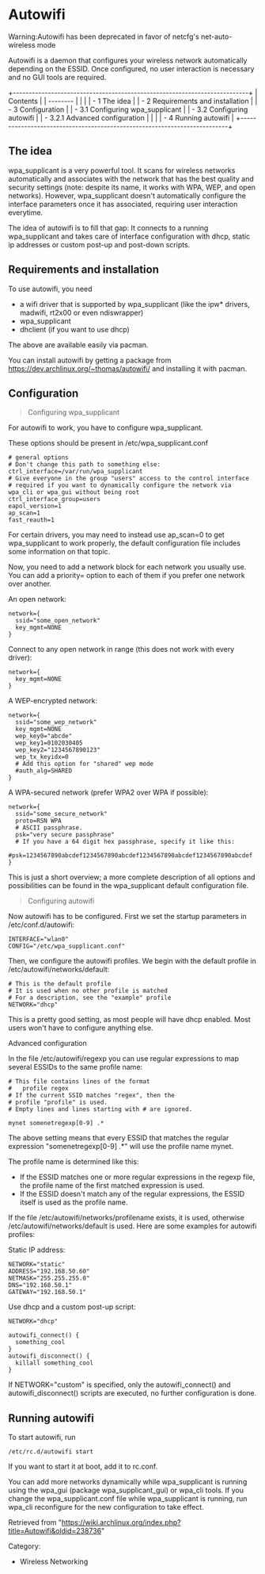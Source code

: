 Autowifi
========

  

Warning:Autowifi has been deprecated in favor of netcfg's
net-auto-wireless mode

Autowifi is a daemon that configures your wireless network automatically
depending on the ESSID. Once configured, no user interaction is
necessary and no GUI tools are required.

+--------------------------------------------------------------------------+
| Contents                                                                 |
| --------                                                                 |
|                                                                          |
| -   1 The idea                                                           |
| -   2 Requirements and installation                                      |
| -   3 Configuration                                                      |
|     -   3.1 Configuring wpa_supplicant                                   |
|     -   3.2 Configuring autowifi                                         |
|         -   3.2.1 Advanced configuration                                 |
|                                                                          |
| -   4 Running autowifi                                                   |
+--------------------------------------------------------------------------+

The idea
--------

wpa_supplicant is a very powerful tool. It scans for wireless networks
automatically and associates with the network that has the best quality
and security settings (note: despite its name, it works with WPA, WEP,
and open networks). However, wpa_supplicant doesn't automatically
configure the interface parameters once it has associated, requiring
user interaction everytime.

The idea of autowifi is to fill that gap: It connects to a running
wpa_supplicant and takes care of interface configuration with dhcp,
static ip addresses or custom post-up and post-down scripts.

Requirements and installation
-----------------------------

To use autowifi, you need

-   a wifi driver that is supported by wpa_supplicant (like the ipw*
    drivers, madwifi, rt2x00 or even ndiswrapper)
-   wpa_supplicant
-   dhclient (if you want to use dhcp)

The above are available easily via pacman.

You can install autowifi by getting a package from
https://dev.archlinux.org/~thomas/autowifi/ and installing it with
pacman.

Configuration
-------------

> Configuring wpa_supplicant

For autowifi to work, you have to configure wpa_supplicant.

These options should be present in /etc/wpa_supplicant.conf

    # general options
    # Don't change this path to something else:
    ctrl_interface=/var/run/wpa_supplicant
    # Give everyone in the group "users" access to the control interface
    # required if you want to dynamically configure the network via wpa_cli or wpa_gui without being root
    ctrl_interface_group=users
    eapol_version=1
    ap_scan=1
    fast_reauth=1

For certain drivers, you may need to instead use ap_scan=0 to get
wpa_supplicant to work properly, the default configuration file includes
some information on that topic.

Now, you need to add a network block for each network you usually use.
You can add a priority= option to each of them if you prefer one network
over another.

An open network:

    network={
      ssid="some_open_network"
      key_mgmt=NONE
    }

Connect to any open network in range (this does not work with every
driver):

    network={
      key_mgmt=NONE
    }

A WEP-encrypted network:

    network={
      ssid="some_wep_network"
      key_mgmt=NONE
      wep_key0="abcde"
      wep_key1=0102030405
      wep_key2="1234567890123"
      wep_tx_keyidx=0
      # Add this option for "shared" wep mode
      #auth_alg=SHARED
    }

A WPA-secured network (prefer WPA2 over WPA if possible):

    network={
      ssid="some_secure_network"
      proto=RSN WPA
      # ASCII passphrase.
      psk="very secure passphrase"
      # If you have a 64 digit hex passphrase, specify it like this:
      #psk=1234567890abcdef1234567890abcdef1234567890abcdef1234567890abcdef
    }

This is just a short overview; a more complete description of all
options and possibilities can be found in the wpa_supplicant default
configuration file.

> Configuring autowifi

Now autowifi has to be configured. First we set the startup parameters
in /etc/conf.d/autowifi:

    INTERFACE="wlan0"
    CONFIG="/etc/wpa_supplicant.conf"

Then, we configure the autowifi profiles. We begin with the default
profile in /etc/autowifi/networks/default:

    # This is the default profile
    # It is used when no other profile is matched
    # For a description, see the "example" profile
    NETWORK="dhcp"

This is a pretty good setting, as most people will have dhcp enabled.
Most users won't have to configure anything else.

Advanced configuration

In the file /etc/autowifi/regexp you can use regular expressions to map
several ESSIDs to the same profile name:

    # This file contains lines of the format
    #   profile regex
    # If the current SSID matches "regex", then the
    # profile "profile" is used.
    # Empty lines and lines starting with # are ignored.

    mynet somenetregexp[0-9] .*

The above setting means that every ESSID that matches the regular
expression "somenetregexp[0-9] .*" will use the profile name mynet.

The profile name is determined like this:

-   If the ESSID matches one or more regular expressions in the regexp
    file, the profile name of the first matched expression is used.
-   If the ESSID doesn't match any of the regular expressions, the ESSID
    itself is used as the profile name.

If the file /etc/autowifi/networks/profilename exists, it is used,
otherwise /etc/autowifi/networks/default is used. Here are some examples
for autowifi profiles:

Static IP address:

    NETWORK="static"
    ADDRESS="192.168.50.60"
    NETMASK="255.255.255.0"
    DNS="192.168.50.1"
    GATEWAY="192.168.50.1"

Use dhcp and a custom post-up script:

    NETWORK="dhcp"

    autowifi_connect() {
      something_cool
    }
    autowifi_disconnect() {
      killall something_cool
    }

If NETWORK="custom" is specified, only the autowifi_connect() and
autowifi_disconnect() scripts are executed, no further configuration is
done.

Running autowifi
----------------

To start autowifi, run

    /etc/rc.d/autowifi start

If you want to start it at boot, add it to rc.conf.

You can add more networks dynamically while wpa_supplicant is running
using the wpa_gui (package wpa_supplicant_gui) or wpa_cli tools. If you
change the wpa_supplicant.conf file while wpa_supplicant is running, run
wpa_cli reconfigure for the new configuration to take effect.

Retrieved from
"https://wiki.archlinux.org/index.php?title=Autowifi&oldid=238736"

Category:

-   Wireless Networking
